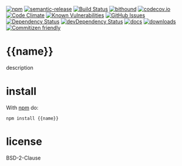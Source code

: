[![npm](https://img.shields.io/npm/v/{{github.repo}}.svg)](https://www.npmjs.com/package/{{github.repo}})
[![semantic-release](https://img.shields.io/badge/%20%20%F0%9F%93%A6%F0%9F%9A%80-semantic--release-e10079.svg)](https://github.com/{{github.user}}/{{github.repo}})
[![Build Status](https://secure.travis-ci.org/{{github.user}}/{{github.repo}}.png)](http://travis-ci.org/{{github.user}}/{{github.repo}})
[![bithound](https://www.bithound.io/github/{{github.user}}/{{github.repo}}/badges/score.svg)](https://www.bithound.io/github/{{github.user}}/{{github.repo}})
[![codecov.io](http://codecov.io/github/{{github.user}}/{{github.repo}}/coverage.svg?branch=master)](http://codecov.io/github/{{github.user}}/{{github.repo}}?branch=master)
[![Code Climate](https://codeclimate.com/github/{{github.user}}/{{github.repo}}/badges/gpa.svg)](https://codeclimate.com/github/{{github.user}}/{{github.repo}})
[![Known Vulnerabilities](https://snyk.io/test/github/{{github.user}}/{{github.repo}}/badge.svg)](https://snyk.io/test/github/{{github.user}}/{{github.repo}})
[![GitHub Issues](https://img.shields.io/github/issues/{{github.user}}/{{github.repo}}.svg?style=flat-square)](https://github.com/{{github.user}}/{{github.repo}}/issues)
[![Dependency Status](https://david-dm.org/{{github.user}}/{{github.repo}}.svg)](https://david-dm.org/{{github.user}}/{{github.repo}})
[![devDependency Status](https://david-dm.org/{{github.user}}/{{github.repo}}/dev-status.svg)](https://david-dm.org/{{github.user}}/{{github.repo}}#info=devDependencies)
[![docs](http://inch-ci.org/github/{{github.user}}/{{github.repo}}.svg?branch=master)](http://inch-ci.org/github/{{github.user}}/{{github.repo}})
[![downloads](http://img.shields.io/npm/dm/{{github.repo}}.svg?style=flat-square)](https://npmjs.org/package/{{github.repo}})
[![Commitizen friendly](https://img.shields.io/badge/commitizen-friendly-brightgreen.svg)](http://commitizen.github.io/cz-cli/)

{{name}}
=====
description

install
=======

With [npm](http://npmjs.org) do:

```shell
npm install {{name}}
```

license
=======

BSD-2-Clause
